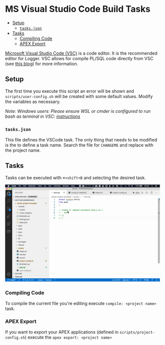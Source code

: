 # MS Visual Studio Code Build Tasks

- [Setup](#setup)
  - [`tasks.json`](#tasksjson)
- [Tasks](#tasks)
  - [Compiling Code](#compiling-code)
  - [APEX Export](#apex-export)

[Microsoft Visual Studio Code (VSC)](https://code.visualstudio.com/) is a code editor. It is the recommended editor for Logger. VSC allows for compile PL/SQL code directly from VSC (see [this blog](https://ora-00001.blogspot.ca/2017/03/using-vs-code-for-plsql-development.html)) for more information.


## Setup

The first time you execute this script an error will be shown and `scripts/user-config.sh` will be created with some default values. Modify the variables as necessary.

*Note: Windows users: Please ensure WSL or cmder is configured to run bash as terminal in VSC: [instructions](../README.md#windows-setup)*

### `tasks.json`

This file defines the VSCode task. The only thing that needs to be modified is the to define a task name. Search the file for `CHANGEME` and replace with the project name.

## Tasks

Tasks can be executed with `⌘+shift+B` and selecting the desired task.

![Task Compile Demo](img/task-compile.gif)

### Compiling Code

To compile the current file you're editing execute `compile: <project name>` task.

### APEX Export

If you want to export your APEX applications (defined in `scripts/project-config.sh`) execute the `apex export: <project name>`
